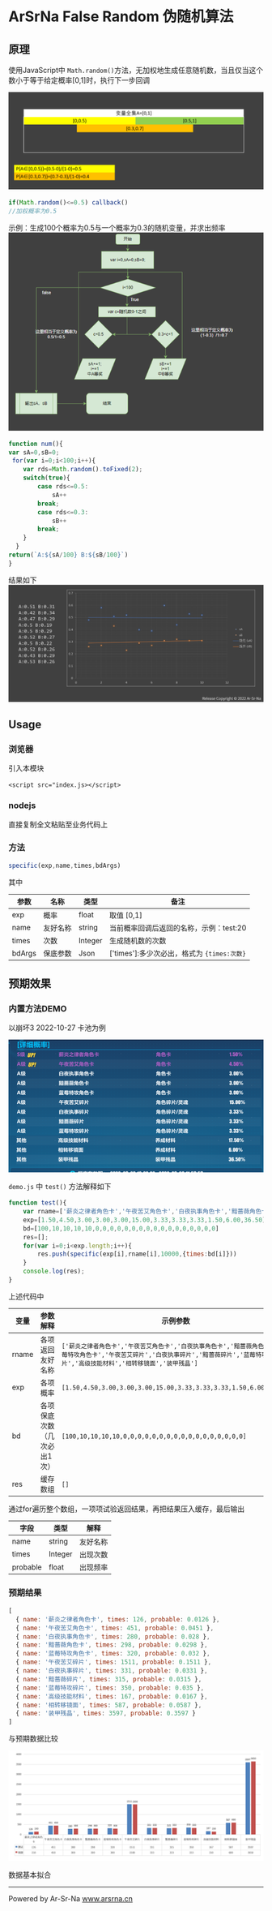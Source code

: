 # ArSrNa False Random 伪随机算法

## 原理

使用JavaScript中 `Math.random()`方法，无加权地生成任意随机数，当且仅当这个数小于等于给定概率[0,1]时，执行下一步回调

![1672416809580](image/README/1672416809580.png)

````js
if(Math.random()<=0.5) callback()
//加权概率为0.5
````

示例：生成100个概率为0.5与一个概率为0.3的随机变量，并求出频率
![1672416682046](image/README/1672416682046.png)

````js
function num(){
var sA=0,sB=0;
 for(var i=0;i<100;i++){
    var rds=Math.random().toFixed(2);
    switch(true){
        case rds<=0.5:
            sA++
        break;
        case rds<=0.3:
            sB++
        break;
    }
  }
return(`A:${sA/100} B:${sB/100}`)
}
````

结果如下
![1672416793774](image/README/1672416793774.png)

## Usage

### 浏览器

引入本模块

`<script src="index.js></script>`

### nodejs

直接复制全文粘贴至业务代码上

### 方法

````js
specific(exp,name,times,bdArgs)
````

其中

| 参数   | 名称     | 类型    | 备注                                          |
| ------ | -------- | ------- | --------------------------------------------- |
| exp    | 概率     | float   | 取值 [0,1]                                    |
| name   | 友好名称 | string  | 当前概率回调后返回的名称，示例：test:20       |
| times  | 次数     | Integer | 生成随机数的次数                              |
| bdArgs | 保底参数 | Json    | ['times']:多少次必出，格式为 `{times:次数}` |

## 预期效果

### 内置方法DEMO

以崩坏3 2022-10-27 卡池为例

![1672464214504](image/README/1672464214504.png)

`demo.js` 中 `test()` 方法解释如下

````js
function test(){
    var rname=['薪炎之律者角色卡','午夜苦艾角色卡','白夜执事角色卡','黯蔷薇角色卡','蓝莓特攻角色卡','午夜苦艾碎片','白夜执事碎片','黯蔷薇碎片','蓝莓特攻碎片','高级技能材料','相转移镜面','装甲残晶'],
    exp=[1.50,4.50,3.00,3.00,3.00,15.00,3.33,3.33,3.33,1.50,6.00,36.50],
    bd=[100,10,10,10,10,0,0,0,0,0,0,0,0,0,0,0,0,0,0,0,0,0]
    res=[];
    for(var i=0;i<exp.length;i++){
        res.push(specific(exp[i],rname[i],10000,{times:bd[i]}))
    }
    console.log(res);
}
````

上述代码中

| 变量  | 参数解释                    | 示例参数                                                                                                                                                                                    |
| ----- | --------------------------- | ------------------------------------------------------------------------------------------------------------------------------------------------------------------------------------------- |
| rname | 各项返回友好名称            | `['薪炎之律者角色卡','午夜苦艾角色卡','白夜执事角色卡','黯蔷薇角色卡','蓝莓特攻角色卡','午夜苦艾碎片','白夜执事碎片','黯蔷薇碎片','蓝莓特攻碎片','高级技能材料','相转移镜面','装甲残晶']` |
| exp   | 各项概率                    | `[1.50,4.50,3.00,3.00,3.00,15.00,3.33,3.33,3.33,1.50,6.00,36.50]`                                                                                                                         |
| bd    | 各项保底次数（几次必出1次） |`[100,10,10,10,10,0,0,0,0,0,0,0,0,0,0,0,0,0,0,0,0,0]`|
| res   | 缓存数组                    |`[]`|

通过for遍历整个数组，一项项试验返回结果，再把结果压入缓存，最后输出



| 字段     | 类型    | 解释     |
| -------- | ------- | -------- |
| name     | string  | 友好名称 |
| times    | Integer | 出现次数 |
| probable | float   | 出现频率 |

### 预期结果
````js
[
  { name: '薪炎之律者角色卡', times: 126, probable: 0.0126 },
  { name: '午夜苦艾角色卡', times: 451, probable: 0.0451 },
  { name: '白夜执事角色卡', times: 280, probable: 0.028 },
  { name: '黯蔷薇角色卡', times: 298, probable: 0.0298 },
  { name: '蓝莓特攻角色卡', times: 320, probable: 0.032 },
  { name: '午夜苦艾碎片', times: 1511, probable: 0.1511 },
  { name: '白夜执事碎片', times: 331, probable: 0.0331 },
  { name: '黯蔷薇碎片', times: 315, probable: 0.0315 },
  { name: '蓝莓特攻碎片', times: 350, probable: 0.035 },
  { name: '高级技能材料', times: 167, probable: 0.0167 },
  { name: '相转移镜面', times: 587, probable: 0.0587 },
  { name: '装甲残晶', times: 3597, probable: 0.3597 }
]
````
与预期数据比较

![1672465436372](image/README/1672465436372.png)

数据基本拟合

---

Powered by Ar-Sr-Na
www.arsrna.cn
